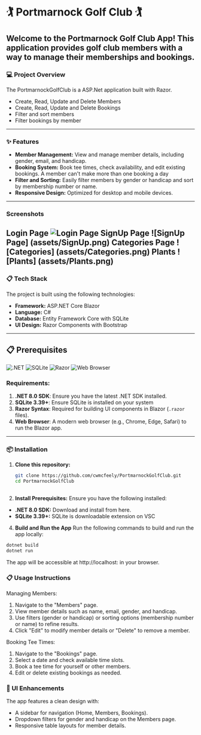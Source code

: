 # **🏌️ Portmarnock Golf Club 🏌️**

Welcome to the Portmarnock Golf Club App! This application provides golf club members with a way to manage their memberships and bookings.
---

### **💻 Project Overview**
The PortmarnockGolfClub is a ASP.Net application built with Razor.
- Create, Read, Update and Delete Members
- Create, Read, Update and Delete Bookings
- Filter and sort members
- Filter bookings by member

---

### **✨ Features**
- **Member Management:** View and manage member details, including gender, email, and handicap.
- **Booking System:** Book tee times, check availability, and edit existing bookings. A member can't make more than one booking a day
- **Filter and Sorting:** Easily filter members by gender or handicap and sort by membership number or name.
- **Responsive Design:** Optimized for desktop and mobile devices.

---

### **Screenshots**
Login Page
![Login Page](assets/Login.png)
SignUp Page
![SignUp Page] (assets/SignUp.png)
Categories Page
![Categories] (assets/Categories.png)
Plants
![Plants] (assets/Plants.png)
---

### **📋 Tech Stack**
The project is built using the following technologies:
- **Framework:** ASP.NET Core Blazor
- **Language:** C#
- **Database:** Entity Framework Core with SQLite
- **UI Design:** Razor Components with Bootstrap


---

## 📋 Prerequisites

![.NET](https://img.shields.io/badge/.NET-8.0-blue?logo=dotnet&logoColor=white)
![SQLite](https://img.shields.io/badge/SQLite-3.39%2B-lightblue?logo=sqlite&logoColor=white)
![Razor](https://img.shields.io/badge/Razor-Informational-purple)
![Web Browser](https://img.shields.io/badge/Web_Browser-Supported-blue)

### Requirements:
1. **.NET 8.0 SDK**: Ensure you have the latest .NET SDK installed.
2. **SQLite 3.39+**: Ensure SQLite is installed on your system
3. **Razor Syntax**: Required for building UI components in Blazor (`.razor` files).
4. **Web Browser**: A modern web browser (e.g., Chrome, Edge, Safari) to run the Blazor app.

---

### **📦 Installation**
1. **Clone this repository:**
   ```bash
   git clone https://github.com/cwmcfeely/PortmarnockGolfClub.git
   cd PortmarnockGolfClub
  
2. **Install Prerequisites:**
Ensure you have the following installed:
- **.NET 8.0 SDK:** Download and install from here.
- **SQLite 3.39+:** SQLite is downloadable extension on VSC
  
4. **Build and Run the App**
Run the following commands to build and run the app locally:

  ```bash
  dotnet build
  dotnet run
  ```
The app will be accessible at http://localhost:<port> in your browser.

### **📋 Usage Instructions**
Managing Members:
1. Navigate to the "Members" page.
2. View member details such as name, email, gender, and handicap.
3. Use filters (gender or handicap) or sorting options (membership number or name) to refine results.
4. Click "Edit" to modify member details or "Delete" to remove a member.

Booking Tee Times:
1. Navigate to the "Bookings" page.
2. Select a date and check available time slots.
3. Book a tee time for yourself or other members.
4. Edit or delete existing bookings as needed.

### **🎨 UI Enhancements**
The app features a clean design with:
- A sidebar for navigation (Home, Members, Bookings).
- Dropdown filters for gender and handicap on the Members page.
- Responsive table layouts for member details.
